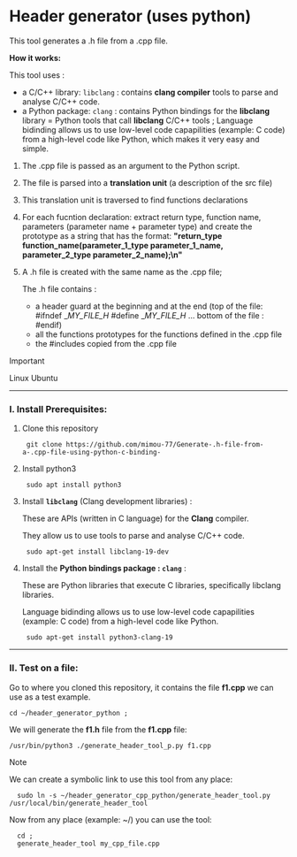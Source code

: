 
# Header generator (uses python)

This tool generates a .h file from a .cpp file.

__How it works:__

This tool uses :
- a C/C++ library: `libclang` : contains __clang compiler__ tools to parse and analyse C/C++ code.
- a Python package: `clang` : contains Python bindings for the __libclang__ library = Python tools that call __libclang__ C/C++ tools ; Language bidinding allows us to use low-level code capapilities (example: C code) from a high-level code like Python, which makes it very easy and simple.

1. The .cpp file is passed as an argument to the Python script.
2. The file is parsed into a __translation unit__ (a description of the src file)
3. This translation unit is traversed to find functions declarations
4. For each fucntion declaration: extract return type, function name, parameters (parameter name + parameter type) and create the prototype as a string that has the format: __"return_type function_name(parameter_1_type parameter_1_name, parameter_2_type parameter_2_name);\n"__
5. A .h file is created with the same name as the .cpp file;
   
   The .h file contains :
   - a header guard at the beginning and at the end (top of the file: #ifndef __MY_FILE_H_ #define __MY_FILE_H_ ... bottom of the file : #endif) 
   - all the functions prototypes for the functions defined in the .cpp file
   - the #includes copied from the .cpp file

> [!IMPORTANT]
> Linux Ubuntu

---

### I. Install Prerequisites:

1. Clone this repository

        git clone https://github.com/mimou-77/Generate-.h-file-from-a-.cpp-file-using-python-c-binding-

2. Install python3

        sudo apt install python3

3. Install __`libclang`__ (Clang development libraries) :
   
    These are APIs (written in C language) for the __Clang__ compiler.

    They allow us to use tools to parse and analyse C/C++ code.

        sudo apt-get install libclang-19-dev

4. Install the __Python bindings package : `clang`__ :
   
   These are Python libraries that execute C libraries, specifically libclang libraries.

   Language bidinding allows us to use low-level code capapilities (example: C code) from a high-level code like Python.

        sudo apt-get install python3-clang-19     

---

### II. Test on a file:

Go to where you cloned this repository, it contains the file __f1.cpp__ we can use as a test example.

    cd ~/header_generator_python ;

        
We will generate the __f1.h__ file from the __f1.cpp__ file:

    /usr/bin/python3 ./generate_header_tool_p.py f1.cpp


>[!Note]
> We can create a symbolic link to use this tool from any place:
>
>       sudo ln -s ~/header_generator_cpp_python/generate_header_tool.py /usr/local/bin/generate_header_tool
>
> Now from any place (example: ~/) you can use the tool:
>
>       cd ;       
>       generate_header_tool my_cpp_file.cpp


